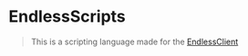 # EndlessScripts

> This is a scripting language made for the [EndlessClient](https://github.com/goldenboys2011/EndlessLauncher)
